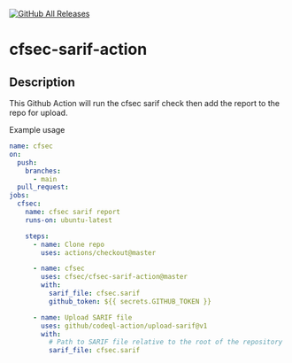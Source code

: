 [![GitHub All Releases](https://img.shields.io/github/downloads/cfsec/cfsec-sarif-action/total)](https://github.com/cfsec/cfsec-sarif-action/releases)
# cfsec-sarif-action

## Description

This Github Action will run the cfsec sarif check then add the report to the repo for upload.

Example usage

```yaml
name: cfsec
on:
  push:
    branches:
      - main
  pull_request:
jobs:
  cfsec:
    name: cfsec sarif report
    runs-on: ubuntu-latest

    steps:
      - name: Clone repo
        uses: actions/checkout@master

      - name: cfsec
        uses: cfsec/cfsec-sarif-action@master
        with:
          sarif_file: cfsec.sarif         
          github_token: ${{ secrets.GITHUB_TOKEN }}

      - name: Upload SARIF file
        uses: github/codeql-action/upload-sarif@v1
        with:
          # Path to SARIF file relative to the root of the repository
          sarif_file: cfsec.sarif         
```
